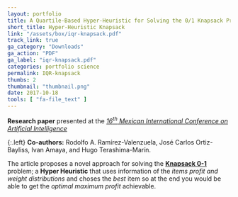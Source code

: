 ```yaml
---
layout: portfolio
title: A Quartile-Based Hyper-Heuristic for Solving the 0/1 Knapsack Problem
short_title: Hyper-Heuristic Knapsack
link: "/assets/box/iqr-knapsack.pdf"
track_link: true
ga_category: "Downloads"
ga_action: "PDF"
ga_label: "iqr-knapsack.pdf"
categories: portfolio science
permalink: IQR-knapsack
thumbs: 2
thumbnail: "thumbnail.png"
date: 2017-10-18
tools: [ "fa-file_text" ]
---
```


**Research paper** presented at the _[ 16<sup>th</sup> Mexican International Conference on Artificial Intelligence ](https://www.micai.org/2017/)_

{:.left}
**Co-authors:** Rodolfo A. Ramírez-Valenzuela,
José Carlos Ortiz-Bayliss,
Ivan Amaya,
and Hugo Terashima-Marín.


The article proposes a novel approach for solving the **[Knapsack 0-1](https://en.wikipedia.org/wiki/Knapsack_problem)** problem; a **Hyper Heuristic**
that uses information of the _items profit and weight distributions_ and choses the _best_ item
so at the end you would be able to get the _optimal maximum profit_ achievable.
